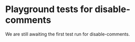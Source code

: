 # Playground tests for disable-comments
We are still awaiting the first test run for disable-comments.
